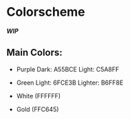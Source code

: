 # Colorscheme
***WIP***
## Main Colors:

- Purple
Dark: A55BCE Light: C5A8FF

- Green
Light: 6FCE3B Lighter: B6FF8E

- White (FFFFFF)

- Gold (FFC645)
